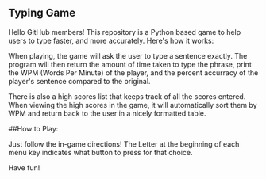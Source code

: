 ## Typing Game

Hello GitHub members! This repository is a Python based game to help users to type faster, and more accurately. Here's how it works:

When playing, the game will ask the user to type a sentence exactly. The program will then return the amount of time taken to type the phrase, print the WPM (Words Per Minute) of the player, and the percent accurracy of the player's sentence compared to the original. 

There is also a high scores list that keeps track of all the scores entered. When viewing the high scores in the game, it will automatically sort them by WPM and return back to the user in a nicely formatted table.

##How to Play:

Just follow the in-game directions! The Letter at the beginning of each menu key indicates what button to press for that choice.

Have fun!

